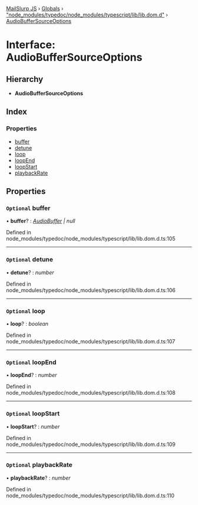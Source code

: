 [MailSlurp JS](../README.md) › [Globals](../globals.md) › ["node_modules/typedoc/node_modules/typescript/lib/lib.dom.d"](../modules/_node_modules_typedoc_node_modules_typescript_lib_lib_dom_d_.md) › [AudioBufferSourceOptions](_node_modules_typedoc_node_modules_typescript_lib_lib_dom_d_.audiobuffersourceoptions.md)

# Interface: AudioBufferSourceOptions

## Hierarchy

* **AudioBufferSourceOptions**

## Index

### Properties

* [buffer](_node_modules_typedoc_node_modules_typescript_lib_lib_dom_d_.audiobuffersourceoptions.md#optional-buffer)
* [detune](_node_modules_typedoc_node_modules_typescript_lib_lib_dom_d_.audiobuffersourceoptions.md#optional-detune)
* [loop](_node_modules_typedoc_node_modules_typescript_lib_lib_dom_d_.audiobuffersourceoptions.md#optional-loop)
* [loopEnd](_node_modules_typedoc_node_modules_typescript_lib_lib_dom_d_.audiobuffersourceoptions.md#optional-loopend)
* [loopStart](_node_modules_typedoc_node_modules_typescript_lib_lib_dom_d_.audiobuffersourceoptions.md#optional-loopstart)
* [playbackRate](_node_modules_typedoc_node_modules_typescript_lib_lib_dom_d_.audiobuffersourceoptions.md#optional-playbackrate)

## Properties

### `Optional` buffer

• **buffer**? : *[AudioBuffer](_node_modules_typedoc_node_modules_typescript_lib_lib_dom_d_.audiobuffer.md) | null*

Defined in node_modules/typedoc/node_modules/typescript/lib/lib.dom.d.ts:105

___

### `Optional` detune

• **detune**? : *number*

Defined in node_modules/typedoc/node_modules/typescript/lib/lib.dom.d.ts:106

___

### `Optional` loop

• **loop**? : *boolean*

Defined in node_modules/typedoc/node_modules/typescript/lib/lib.dom.d.ts:107

___

### `Optional` loopEnd

• **loopEnd**? : *number*

Defined in node_modules/typedoc/node_modules/typescript/lib/lib.dom.d.ts:108

___

### `Optional` loopStart

• **loopStart**? : *number*

Defined in node_modules/typedoc/node_modules/typescript/lib/lib.dom.d.ts:109

___

### `Optional` playbackRate

• **playbackRate**? : *number*

Defined in node_modules/typedoc/node_modules/typescript/lib/lib.dom.d.ts:110
